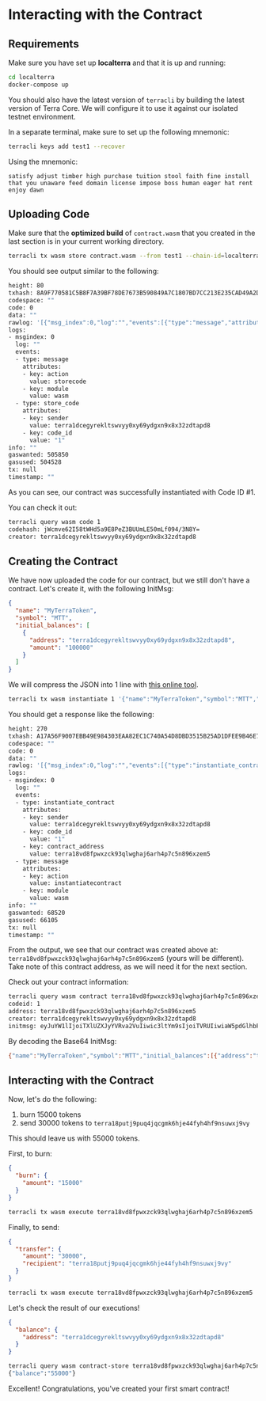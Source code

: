 # Interacting with the Contract

## Requirements

Make sure you have set up **localterra** and that it is up and running:

```sh
cd localterra
docker-compose up
```

You should also have the latest version of `terracli` by building the latest version of Terra Core. We will configure it to use it against our isolated testnet environment.

In a separate terminal, make sure to set up the following mnemonic:

```sh
terracli keys add test1 --recover
```

Using the mnemonic:

```
satisfy adjust timber high purchase tuition stool faith fine install that you unaware feed domain license impose boss human eager hat rent enjoy dawn
```

## Uploading Code

Make sure that the **optimized build** of `contract.wasm` that you created in the last section is in your current working directory.

```sh
terracli tx wasm store contract.wasm --from test1 --chain-id=localterra --gas=auto --broadcast-mode=block
```

You should see output similar to the following:

```sh
height: 80
txhash: 8A9F770581C5B8F7A39BF78DE7673B590849A7C1807BD7CC213E235CAD49A2D4
codespace: ""
code: 0
data: ""
rawlog: '[{"msg_index":0,"log":"","events":[{"type":"message","attributes":[{"key":"action","value":"storecode"},{"key":"module","value":"wasm"}]},{"type":"store_code","attributes":[{"key":"sender","value":"terra1dcegyrekltswvyy0xy69ydgxn9x8x32zdtapd8"},{"key":"code_id","value":"1"}]}]}]'
logs:
- msgindex: 0
  log: ""
  events:
  - type: message
    attributes:
    - key: action
      value: storecode
    - key: module
      value: wasm
  - type: store_code
    attributes:
    - key: sender
      value: terra1dcegyrekltswvyy0xy69ydgxn9x8x32zdtapd8
    - key: code_id
      value: "1"
info: ""
gaswanted: 505850
gasused: 504528
tx: null
timestamp: ""
```

As you can see, our contract was successfully instantiated with Code ID #1.

You can check it out:

```sh
terracli query wasm code 1
codehash: jWcmve62I58tWHd5a9E8PeZ3BUUmLE50mLf094/3N8Y=
creator: terra1dcegyrekltswvyy0xy69ydgxn9x8x32zdtapd8
```

## Creating the Contract

We have now uploaded the code for our contract, but we still don't have a contract. Let's create it, with the following InitMsg:

```json
{
  "name": "MyTerraToken",
  "symbol": "MTT",
  "initial_balances": [
    {
      "address": "terra1dcegyrekltswvyy0xy69ydgxn9x8x32zdtapd8",
      "amount": "100000"
    }
  ]
}
```

We will compress the JSON into 1 line with [this online tool](https://codebeautify.org/jsonminifier).

```sh
terracli tx wasm instantiate 1 '{"name":"MyTerraToken","symbol":"MTT","initial_balances":[{"address":"terra1dcegyrekltswvyy0xy69ydgxn9x8x32zdtapd8","amount":"100000"}]}' --from test1 --chain-id=localterra --gas=auto --broadcast-mode=block'
```

You should get a response like the following:

```sh
height: 270
txhash: A17A56F9007EBB49E984303EAA82EC1C740A54D8DBD3515B25AD1DFEE9B46E7A
codespace: ""
code: 0
data: ""
rawlog: '[{"msg_index":0,"log":"","events":[{"type":"instantiate_contract","attributes":[{"key":"sender","value":"terra1dcegyrekltswvyy0xy69ydgxn9x8x32zdtapd8"},{"key":"code_id","value":"1"},{"key":"contract_address","value":"terra18vd8fpwxzck93qlwghaj6arh4p7c5n896xzem5"}]},{"type":"message","attributes":[{"key":"action","value":"instantiatecontract"},{"key":"module","value":"wasm"}]}]}]'
logs:
- msgindex: 0
  log: ""
  events:
  - type: instantiate_contract
    attributes:
    - key: sender
      value: terra1dcegyrekltswvyy0xy69ydgxn9x8x32zdtapd8
    - key: code_id
      value: "1"
    - key: contract_address
      value: terra18vd8fpwxzck93qlwghaj6arh4p7c5n896xzem5
  - type: message
    attributes:
    - key: action
      value: instantiatecontract
    - key: module
      value: wasm
info: ""
gaswanted: 68520
gasused: 66105
tx: null
timestamp: ""
```

From the output, we see that our contract was created above at: `terra18vd8fpwxzck93qlwghaj6arh4p7c5n896xzem5` (yours will be different). Take note of this contract address, as we will need it for the next section.

Check out your contract information:

```sh
terracli query wasm contract terra18vd8fpwxzck93qlwghaj6arh4p7c5n896xzem5
codeid: 1
address: terra18vd8fpwxzck93qlwghaj6arh4p7c5n896xzem5
creator: terra1dcegyrekltswvyy0xy69ydgxn9x8x32zdtapd8
initmsg: eyJuYW1lIjoiTXlUZXJyYVRva2VuIiwic3ltYm9sIjoiTVRUIiwiaW5pdGlhbF9iYWxhbmNlcyI6W3siYWRkcmVzcyI6InRlcnJhMWRjZWd5cmVrbHRzd3Z5eTB4eTY5eWRneG45eDh4MzJ6ZHRhcGQ4IiwiYW1vdW50IjoiMTAwMDAwIn1dfQ==
```

By decoding the Base64 InitMsg:

```sh
{"name":"MyTerraToken","symbol":"MTT","initial_balances":[{"address":"terra1dcegyrekltswvyy0xy69ydgxn9x8x32zdtapd8","amount":"100000"}]}
```

## Interacting with the Contract

Now, let's do the following:

1. burn 15000 tokens
2. send 30000 tokens to `terra18putj9puq4jqcgmk6hje44fyh4hf9nsuwxj9vy`

This should leave us with 55000 tokens.

First, to burn:

```json
{
  "burn": {
    "amount": "15000"
  }
}
```

```sh
terracli tx wasm execute terra18vd8fpwxzck93qlwghaj6arh4p7c5n896xzem5 '{"burn":{"amount":"15000"}}' --from test1 --chain-id=localterra --gas=auto --broadcast-mode=block
```

Finally, to send:

```json
{
  "transfer": {
    "amount": "30000",
    "recipient": "terra18putj9puq4jqcgmk6hje44fyh4hf9nsuwxj9vy"
  }
}
```

```sh
terracli tx wasm execute terra18vd8fpwxzck93qlwghaj6arh4p7c5n896xzem5 '{"transfer":{"amount":"30000","recipient":"terra18putj9puq4jqcgmk6hje44fyh4hf9nsuwxj9vy"}}' --from test1 --chain-id=localterra --gas=auto --broadcast-mode=block
```

Let's check the result of our executions!

```json
{
  "balance": {
    "address": "terra1dcegyrekltswvyy0xy69ydgxn9x8x32zdtapd8"
  }
}
```

```sh
terracli query wasm contract-store terra18vd8fpwxzck93qlwghaj6arh4p7c5n896xzem5 '{"balance":{"address":"terra1dcegyrekltswvyy0xy69ydgxn9x8x32zdtapd8"}}'
{"balance":"55000"}
```

Excellent! Congratulations, you've created your first smart contract!
